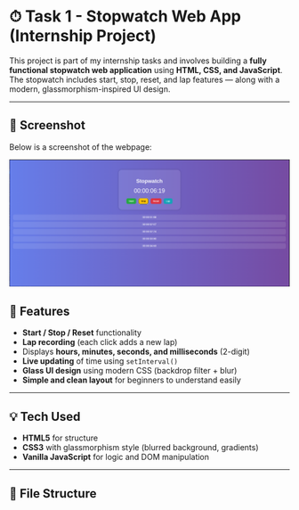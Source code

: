 # ⏱ Task 1 - Stopwatch Web App (Internship Project)

This project is part of my internship tasks and involves building a **fully functional stopwatch web application** using **HTML, CSS, and JavaScript**. The stopwatch includes start, stop, reset, and lap features — along with a modern, glassmorphism-inspired UI design.

---
## 📸 Screenshot

Below is a screenshot of the webpage:

![Screenshot](screenshot.png)

## 🚀 Features

- **Start / Stop / Reset** functionality
- **Lap recording** (each click adds a new lap)
- Displays **hours, minutes, seconds, and milliseconds** (2-digit)
- **Live updating** of time using `setInterval()`
- **Glass UI design** using modern CSS (backdrop filter + blur)
- **Simple and clean layout** for beginners to understand easily

---

## 💡 Tech Used

- **HTML5** for structure
- **CSS3** with glassmorphism style (blurred background, gradients)
- **Vanilla JavaScript** for logic and DOM manipulation

---

## 📂 File Structure

